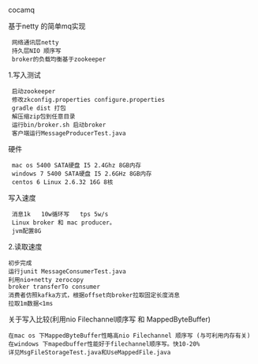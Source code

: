 
cocamq

基于netty 的简单mq实现

     网络通讯层netty
     持久层NIO 顺序写
     broker的负载均衡基于zookeeper

1.写入测试

     启动zookeeper
     修改zkconfig.properties configure.properties
     gradle dist 打包
     解压缩zip包到任意目录
     运行bin/broker.sh 启动broker
     客户端运行MessageProducerTest.java 

硬件 

     mac os 5400 SATA硬盘 I5 2.4Ghz 8GB内存
     windows 7 5400 SATA硬盘 I5 2.6GHz 8GB内存
     centos 6 Linux 2.6.32 16G 8核
     
写入速度

     消息1k   10w循环写   tps 5w/s
     Linux broker 和 mac producer。
     jvm配置8G
     
2.读取速度

    初步完成
    运行junit MessageConsumerTest.java
    利用nio+netty zerocopy
    broker transferTo consumer
    消费者仿照kafka方式，根据offset向broker拉取固定长度消息 
    拉取1m数据<1ms

关于写入比较(利用nio Filechannel顺序写 和 MappedByteBuffer)

     
    在mac os 下MappedByteBuffer性略高nio Filechannel 顺序写 (与可利用内存有关)
    在windows 下mapedbuffer性能好于filechannel顺序写。快10-20%
    详见MsgFileStorageTest.java和UseMappedFile.java
